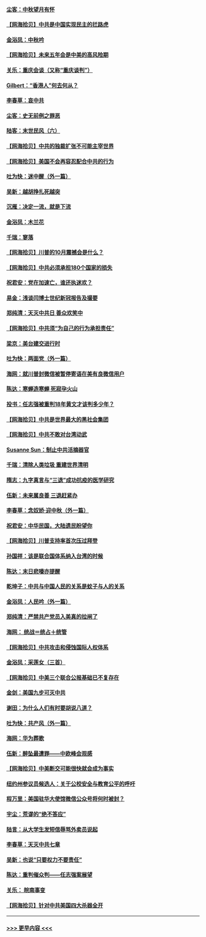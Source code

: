#### [尘客：中秋望月有怀](../pages/nsc993/n12444632.md?t=10020051) 
#### [【网海拾贝】中共是中国实现民主的拦路虎](../pages/nsc993/n12443573.md?t=10020051) 
#### [金浴凤：中秋吟](../pages/nsc993/n12441773.md?t=10020051) 
#### [【网海拾贝】未来五年会是中美的高风险期](../pages/nsc993/n12440760.md?t=10020051) 
#### [关乐：重庆会谈（又称“重庆谈判”）](../pages/nsc993/n12437525.md?t=10020051) 
#### [Gilbert：“香港人”何去何从？](../pages/nsc993/n12435894.md?t=10020051) 
#### [李春草：哀中共](../pages/nsc993/n12435874.md?t=10020051) 
#### [尘客：史无前例之罪恶](../pages/nsc993/n12435762.md?t=10020051) 
#### [陆客：末世民风（六）](../pages/nsc993/n12435354.md?t=10020051) 
#### [【网海拾贝】中共的独裁扩张不可能主宰世界](../pages/nsc993/n12435151.md?t=10020051) 
#### [【网海拾贝】美国不会再容忍配合中共的行为](../pages/nsc993/n12433808.md?t=10020051) 
#### [吐为快：迷中醒（外一篇）](../pages/nsc993/n12433585.md?t=10020051) 
#### [吴新：越胡挣扎死越突](../pages/nsc993/n12433562.md?t=10020051) 
#### [沉雁：决定一流，就是下流](../pages/nsc993/n12432128.md?t=10020051) 
#### [金浴凤：木兰花](../pages/nsc993/n12432124.md?t=10020051) 
#### [千瑞：寥落](../pages/nsc993/n12432071.md?t=10020051) 
#### [【网海拾贝】川普的10月震撼会是什么？](../pages/nsc993/n12431624.md?t=10020051) 
#### [【网海拾贝】中共必须承担180个国家的损失](../pages/nsc993/n12428893.md?t=10020051) 
#### [祝君安：党在加速亡，谁还执迷欢？](../pages/nsc993/n12428652.md?t=10020051) 
#### [易金：浅谈闫博士世纪新冠报告及撮要](../pages/nsc993/n12426822.md?t=10020051) 
#### [郑纯清：天灭中共日 善众欢笑中](../pages/nsc993/n12426784.md?t=10020051) 
#### [【网海拾贝】中共须“为自己的行为承担责任”](../pages/nsc993/n12426067.md?t=10020051) 
#### [梁京：美台建交进行时](../pages/nsc993/n12424066.md?t=10020051) 
#### [吐为快：两面党（外一篇）](../pages/nsc993/n12424043.md?t=10020051) 
#### [海网：就川普封微信被暂停寄语在美有良微信用户](../pages/nsc993/n12424021.md?t=10020051) 
#### [陈达：寒蝉造寒蝉 死寂孕火山](../pages/nsc993/n12423958.md?t=10020051) 
#### [投书：任志强被重判18年黄文才该判多少年？](../pages/nsc993/n12423672.md?t=10020051) 
#### [【网海拾贝】中共是世界最大的黑社会集团](../pages/nsc993/n12423543.md?t=10020051) 
#### [【网海拾贝】中共不敢对台湾动武](../pages/nsc993/n12421418.md?t=10020051) 
#### [Susanne Sun：制止中共活摘器官](../pages/nsc993/n12419654.md?t=10020051) 
#### [千瑞：清除人类垃圾 重建世界清明](../pages/nsc993/n12419414.md?t=10020051) 
#### [隋志：九字真言与“三退”成功抗疫的医学研究](../pages/nsc993/n12419248.md?t=10020051) 
#### [伍新：未来属良善 三退赶紧办](../pages/nsc993/n12418496.md?t=10020051) 
#### [李春草：念奴娇·迎中秋（外一篇）](../pages/nsc993/n12418465.md?t=10020051) 
#### [祝君安：中华民国，大陆遗民盼望你](../pages/nsc993/n12418089.md?t=10020051) 
#### [【网海拾贝】川普支持率首次压过拜登](../pages/nsc993/n12418050.md?t=10020051) 
#### [孙国祥：该是联合国体系纳入台湾的时候](../pages/nsc993/n12417369.md?t=10020051) 
#### [陈达：末日悲嚎亦提醒](../pages/nsc993/n12416736.md?t=10020051) 
#### [乾坤子：中共与中国人民的关系是蚊子与人的关系](../pages/nsc993/n12416632.md?t=10020051) 
#### [金浴凤：人民吟（外一篇）](../pages/nsc993/n12416567.md?t=10020051) 
#### [郑纯清：严禁共产党员入美真的拉闸了](../pages/nsc993/n12416550.md?t=10020051) 
#### [海网： 统战＝统占＋统管](../pages/nsc993/n12416404.md?t=10020051) 
#### [【网海拾贝】中共攻击和侵蚀国际人权体系](../pages/nsc993/n12416250.md?t=10020051) 
#### [金浴凤：采莲女（三首）](../pages/nsc993/n12415517.md?t=10020051) 
#### [【网海拾贝】中美三个联合公报基础已不复存在](../pages/nsc993/n12415054.md?t=10020051) 
#### [金剑：美国九步可灭中共](../pages/nsc993/n12413183.md?t=10020051) 
#### [谢田：为什么人们有时要胡说八道？](../pages/nsc993/n12411861.md?t=10020051) 
#### [吐为快：共产风（外一篇）](../pages/nsc993/n12411761.md?t=10020051) 
#### [海网：华为葬歌](../pages/nsc993/n12410381.md?t=10020051) 
#### [伍新：醉坠最遭罪——中欧峰会观感](../pages/nsc993/n12410364.md?t=10020051) 
#### [【网海拾贝】中美断交可能很快就会成为事实](../pages/nsc993/n12409495.md?t=10020051) 
#### [纽约州参议员候选人：关于公校安全与教育公平的呼吁](../pages/nsc993/n12409228.md?t=10020051) 
#### [程万里：美国驻华大使馆微信公众号将何时被封？](../pages/nsc993/n12407397.md?t=10020051) 
#### [宇尘：荒谬的“绝不答应”](../pages/nsc993/n12407360.md?t=10020051) 
#### [陆言：从大学生发短信辱骂外卖员说起](../pages/nsc993/n12407285.md?t=10020051) 
#### [李春草：天灭中共七章](../pages/nsc993/n12406988.md?t=10020051) 
#### [吴新：也说“只要权力不要责任”](../pages/nsc993/n12406966.md?t=10020051) 
#### [陈达：重判催众判——任志强案展望](../pages/nsc993/n12404540.md?t=10020051) 
#### [关乐： 皖南事变](../pages/nsc993/n12404288.md?t=10020051) 
#### [【网海拾贝】针对中共美国四大杀器全开](../pages/nsc993/n12404172.md?t=10020051) 

----
#### [ >>> 更早内容 <<< ](../indexes/nsc993-earlier.md)
